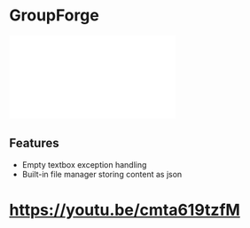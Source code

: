 # GroupForge
![Showcase Image](screenshot.md)
## Features
- Empty textbox exception handling
- Built-in file manager storing content as json

# https://youtu.be/cmta619tzfM
